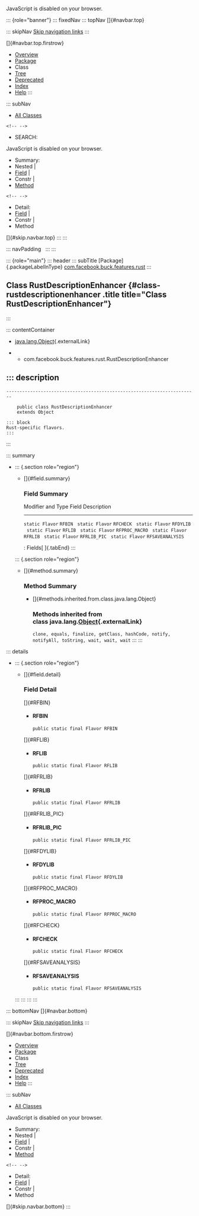 <div>

JavaScript is disabled on your browser.

</div>

::: {role="banner"}
::: fixedNav
::: topNav
[]{#navbar.top}

::: skipNav
[Skip navigation links](#skip.navbar.top "Skip navigation links")
:::

[]{#navbar.top.firstrow}

-   [Overview](../../../../../index.html)
-   [Package](package-summary.html)
-   Class
-   [Tree](package-tree.html)
-   [Deprecated](../../../../../deprecated-list.html)
-   [Index](../../../../../index-all.html)
-   [Help](../../../../../help-doc.html)
:::

::: subNav
-   [All Classes](../../../../../allclasses.html)

```{=html}
<!-- -->
```
-   SEARCH:

<div>

<div>

JavaScript is disabled on your browser.

</div>

</div>

<div>

-   Summary: 
-   Nested \| 
-   [Field](#field.summary) \| 
-   Constr \| 
-   [Method](#method.summary)

```{=html}
<!-- -->
```
-   Detail: 
-   [Field](#field.detail) \| 
-   Constr \| 
-   Method

</div>

[]{#skip.navbar.top}
:::
:::

::: navPadding
 
:::
:::

::: {role="main"}
::: header
::: subTitle
[Package]{.packageLabelInType} [com.facebook.buck.features.rust](package-summary.html)
:::

## Class RustDescriptionEnhancer {#class-rustdescriptionenhancer .title title="Class RustDescriptionEnhancer"}
:::

::: contentContainer
-   [java.lang.Object](http://docs.oracle.com/javase/7/docs/api/java/lang/Object.html?is-external=true "class or interface in java.lang"){.externalLink}

-   -   com.facebook.buck.features.rust.RustDescriptionEnhancer

::: description
-   

    ------------------------------------------------------------------------

        public class RustDescriptionEnhancer
        extends Object

    ::: block
    Rust-specific flavors.
    :::
:::

::: summary
-   ::: {.section role="region"}
    -   []{#field.summary}

        ### Field Summary

          Modifier and Type   Field              Description
          ------------------- ------------------ -------------
          `static Flavor`     `RFBIN`             
          `static Flavor`     `RFCHECK`           
          `static Flavor`     `RFDYLIB`           
          `static Flavor`     `RFLIB`             
          `static Flavor`     `RFPROC_MACRO`      
          `static Flavor`     `RFRLIB`            
          `static Flavor`     `RFRLIB_PIC`        
          `static Flavor`     `RFSAVEANALYSIS`    

          : Fields[ ]{.tabEnd}
    :::

    ::: {.section role="region"}
    -   []{#method.summary}

        ### Method Summary

        -   []{#methods.inherited.from.class.java.lang.Object}

            ### Methods inherited from class java.lang.[Object](http://docs.oracle.com/javase/7/docs/api/java/lang/Object.html?is-external=true "class or interface in java.lang"){.externalLink}

            `clone, equals, finalize, getClass, hashCode, notify, notifyAll, toString, wait, wait, wait`
    :::
:::

::: details
-   ::: {.section role="region"}
    -   []{#field.detail}

        ### Field Detail

        []{#RFBIN}

        -   #### RFBIN

                public static final Flavor RFBIN

        []{#RFLIB}

        -   #### RFLIB

                public static final Flavor RFLIB

        []{#RFRLIB}

        -   #### RFRLIB

                public static final Flavor RFRLIB

        []{#RFRLIB_PIC}

        -   #### RFRLIB_PIC

                public static final Flavor RFRLIB_PIC

        []{#RFDYLIB}

        -   #### RFDYLIB

                public static final Flavor RFDYLIB

        []{#RFPROC_MACRO}

        -   #### RFPROC_MACRO

                public static final Flavor RFPROC_MACRO

        []{#RFCHECK}

        -   #### RFCHECK

                public static final Flavor RFCHECK

        []{#RFSAVEANALYSIS}

        -   #### RFSAVEANALYSIS

                public static final Flavor RFSAVEANALYSIS
    :::
:::
:::
:::

::: bottomNav
[]{#navbar.bottom}

::: skipNav
[Skip navigation links](#skip.navbar.bottom "Skip navigation links")
:::

[]{#navbar.bottom.firstrow}

-   [Overview](../../../../../index.html)
-   [Package](package-summary.html)
-   Class
-   [Tree](package-tree.html)
-   [Deprecated](../../../../../deprecated-list.html)
-   [Index](../../../../../index-all.html)
-   [Help](../../../../../help-doc.html)
:::

::: subNav
-   [All Classes](../../../../../allclasses.html)

<div>

<div>

JavaScript is disabled on your browser.

</div>

</div>

<div>

-   Summary: 
-   Nested \| 
-   [Field](#field.summary) \| 
-   Constr \| 
-   [Method](#method.summary)

```{=html}
<!-- -->
```
-   Detail: 
-   [Field](#field.detail) \| 
-   Constr \| 
-   Method

</div>

[]{#skip.navbar.bottom}
:::
